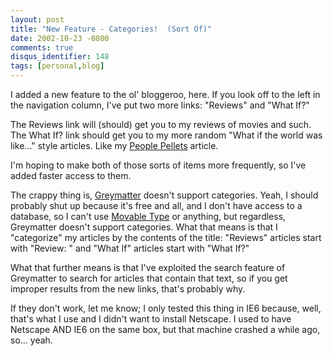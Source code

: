 ```yaml
---
layout: post
title: "New Feature - Categories!  (Sort Of)"
date: 2002-10-23 -0800
comments: true
disqus_identifier: 148
tags: [personal,blog]
---
```

I added a new feature to the ol' bloggeroo, here. If you look off to the
left in the navigation column, I've put two more links: "Reviews" and
"What If?"

 The Reviews link will (should) get you to my reviews of movies and
such. The What If? link should get you to my more random "What if the
world was like..." style articles. Like my [People
Pellets](/archive/2002/10/23/what-if-people-pellets.aspx) article.

 I'm hoping to make both of those sorts of items more frequently, so
I've added faster access to them.

 The crappy thing is, [Greymatter](http://noahgrey.com/greysoft/)
doesn't support categories. Yeah, I should probably shut up because it's
free and all, and I don't have access to a database, so I can't use
[Movable Type](http://www.movabletype.org/) or anything, but regardless,
Greymatter doesn't support categories. What that means is that I
"categorize" my articles by the contents of the title: "Reviews"
articles start with "Review: " and "What If" articles start with "What
If?"

 What that further means is that I've exploited the search feature of
Greymatter to search for articles that contain that text, so if you get
improper results from the new links, that's probably why.

 If they don't work, let me know; I only tested this thing in IE6
because, well, that's what I use and I didn't want to install Netscape.
I used to have Netscape AND IE6 on the same box, but that machine
crashed a while ago, so... yeah.
